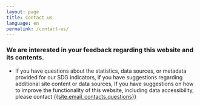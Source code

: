 ```yaml
---
layout: page
title: Contact us
language: en
permalink: /contact-us/
---
```

### We are interested in your feedback regarding this website and its contents.


- If you have questions about the statistics, data sources, or metadata provided for our SDG indicators, if you have suggestions regarding additional site content or data sources,  If you have suggestions on how to improve the functionality of this website, including data accessibility, please contact [{{site.email_contacts.questions}}](mailto:{{site.email_contacts.questions}})


